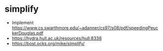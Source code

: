 # simplify
* Implement https://www.cs.swarthmore.edu/~adanner/cs97/s08/pdf/speedingPeuckerDouglas.pdf
* https://hydra.hull.ac.uk/resources/hull:8338
* https://bost.ocks.org/mike/simplify/